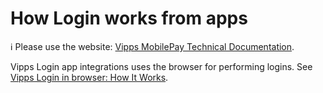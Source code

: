 <!-- START_METADATA
---
title: How Login works from apps
sidebar_label: From apps 
sidebar_position: 13
description: How Login works from apps.
pagination_next: null
pagination_prev: null
---
END_METADATA -->

# How Login works from apps

<!-- START_COMMENT -->

ℹ️ Please use the website:
[Vipps MobilePay Technical Documentation](https://vippsas.github.io/vipps-developer-docs/docs/APIs/login-api).

<!-- END_COMMENT -->

Vipps Login app integrations uses the browser for performing logins. See [Vipps Login in browser: How It Works](vipps-login-api-howitworks.md).
